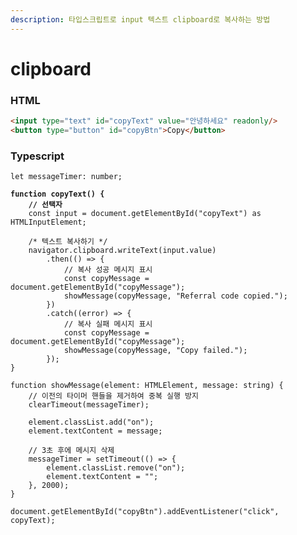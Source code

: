 ```yaml
---
description: 타입스크립트로 input 텍스트 clipboard로 복사하는 방법
---
```


# clipboard

### HTML

```html
<input type="text" id="copyText" value="안녕하세요" readonly/>
<button type="button" id="copyBtn">Copy</button>
```

### Typescript

<pre class="language-typescript"><code class="lang-typescript">let messageTimer: number;

<strong>function copyText() {
</strong><strong>    // 선택자
</strong>    const input = document.getElementById("copyText") as HTMLInputElement;

    /* 텍스트 복사하기 */
    navigator.clipboard.writeText(input.value)
        .then(() => {
            // 복사 성공 메시지 표시 
            const copyMessage = document.getElementById("copyMessage");
            showMessage(copyMessage, "Referral code copied.");
        })
        .catch((error) => {
            // 복사 실패 메시지 표시 
            const copyMessage = document.getElementById("copyMessage");
            showMessage(copyMessage, "Copy failed.");
        });
}

function showMessage(element: HTMLElement, message: string) {
    // 이전의 타이머 핸들을 제거하여 중복 실행 방지
    clearTimeout(messageTimer);

    element.classList.add("on");
    element.textContent = message;

    // 3초 후에 메시지 삭제 
    messageTimer = setTimeout(() => {
        element.classList.remove("on");
        element.textContent = "";
    }, 2000);
}

document.getElementById("copyBtn").addEventListener("click", copyText);
</code></pre>
